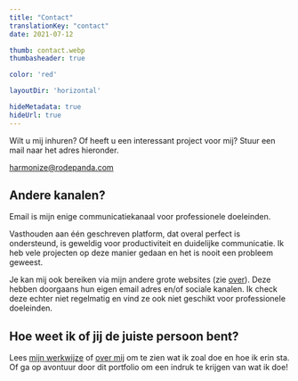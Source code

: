 ```yaml
---
title: "Contact"
translationKey: "contact"
date: 2021-07-12

thumb: contact.webp
thumbasheader: true

color: 'red'

layoutDir: 'horizontal'

hideMetadata: true
hideUrl: true
---
```


Wilt u mij inhuren? Of heeft u een interessant project voor mij? Stuur een mail naar het adres hieronder.

<div class="official-url contact-link">
	<a href="mailto:harmonize@rodepanda.com">harmonize@rodepanda.com</a>
</div>

## Andere kanalen?

Email is mijn enige communicatiekanaal voor professionele doeleinden.

Vasthouden aan één geschreven platform, dat overal perfect is ondersteund, is geweldig voor productiviteit en duidelijke communicatie. Ik heb vele projecten op deze manier gedaan en het is nooit een probleem geweest.

Je kan mij ook bereiken via mijn andere grote websites (zie [over](nl/info/over)). Deze hebben doorgaans hun eigen email adres en/of sociale kanalen. Ik check deze echter niet regelmatig en vind ze ook niet geschikt voor professionele doeleinden.

## Hoe weet ik of jij de juiste persoon bent?

Lees [mijn werkwijze](/nl/info/werkwijze) of [over mij](nl/info/over) om te zien wat ik zoal doe en hoe ik erin sta. Of ga op avontuur door dit portfolio om een indruk te krijgen van wat ik doe!